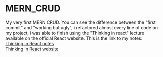 # MERN_CRUD

<div>My very first MERN CRUD. You can see the difference between the "first commit" and "working but ugly", i refactored almost every line of code on my project, i was able to finish using the "Thinking in react" lecture available on the official React website. This is the link to my notes:</div>
<a href="https://square-aragon-763.notion.site/Thinking-in-React-d66ac7e3cadf409b9779b5f8a995bd73?pvs=4" target="_blank" >Thinking in React notes</a>
<br/>
<a href="https://react.dev/learn/thinking-in-react" target="_blank" >Thinking in React website</a>
